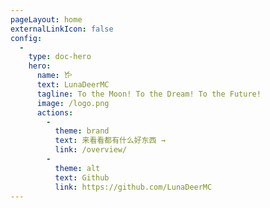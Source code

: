 ```yaml
---
pageLayout: home
externalLinkIcon: false
config:
  -
    type: doc-hero
    hero:
      name: 𐂂
      text: LunaDeerMC
      tagline: To the Moon! To the Dream! To the Future!
      image: /logo.png
      actions:
        -
          theme: brand
          text: 来看看都有什么好东西 →
          link: /overview/
        -
          theme: alt
          text: Github
          link: https://github.com/LunaDeerMC
---
```

